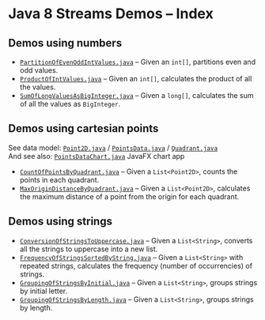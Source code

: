 # Java 8 Streams Demos &ndash; Index

## Demos using numbers

* [`PartitionOfEvenOddIntValues.java`](src/main/java/net/andbin/streamsdemos/numbers/PartitionOfEvenOddIntValues.java) &ndash; Given an `int[]`, partitions even and odd values.
* [`ProductOfIntValues.java`](src/main/java/net/andbin/streamsdemos/numbers/ProductOfIntValues.java) &ndash; Given an `int[]`, calculates the product of all the values.
* [`SumOfLongValuesAsBigInteger.java`](src/main/java/net/andbin/streamsdemos/numbers/SumOfLongValuesAsBigInteger.java) &ndash; Given a `long[]`, calculates the sum of all the values as `BigInteger`.

## Demos using cartesian points

See data model: [`Point2D.java`](src/main/java/net/andbin/streamsdemos/points/datamodel/Point2D.java) / [`PointsData.java`](src/main/java/net/andbin/streamsdemos/points/datamodel/PointsData.java) / [`Quadrant.java`](src/main/java/net/andbin/streamsdemos/points/datamodel/Quadrant.java)<br>
And see also: [`PointsDataChart.java`](src/main/java/net/andbin/streamsdemos/points/tool/PointsDataChart.java) JavaFX chart app

* [`CountOfPointsByQuadrant.java`](src/main/java/net/andbin/streamsdemos/points/CountOfPointsByQuadrant.java) &ndash; Given a `List<Point2D>`, counts the points in each quadrant.
* [`MaxOriginDistanceByQuadrant.java`](src/main/java/net/andbin/streamsdemos/points/MaxOriginDistanceByQuadrant.java) &ndash; Given a `List<Point2D>`, calculates the maximum distance of a point from the origin for each quadrant.

## Demos using strings

* [`ConversionOfStringsToUppercase.java`](src/main/java/net/andbin/streamsdemos/strings/ConversionOfStringsToUppercase.java) &ndash; Given a `List<String>`, converts all the strings to uppercase into a new list.
* [`FrequencyOfStringsSortedByString.java`](src/main/java/net/andbin/streamsdemos/strings/FrequencyOfStringsSortedByString.java) &ndash; Given a `List<String>` with repeated strings, calculates the frequency (number of occurrencies) of strings.
* [`GroupingOfStringsByInitial.java`](src/main/java/net/andbin/streamsdemos/strings/GroupingOfStringsByInitial.java) &ndash; Given a `List<String>`, groups strings by initial letter.
* [`GroupingOfStringsByLength.java`](src/main/java/net/andbin/streamsdemos/strings/GroupingOfStringsByLength.java) &ndash; Given a `List<String>`, groups strings by length.
